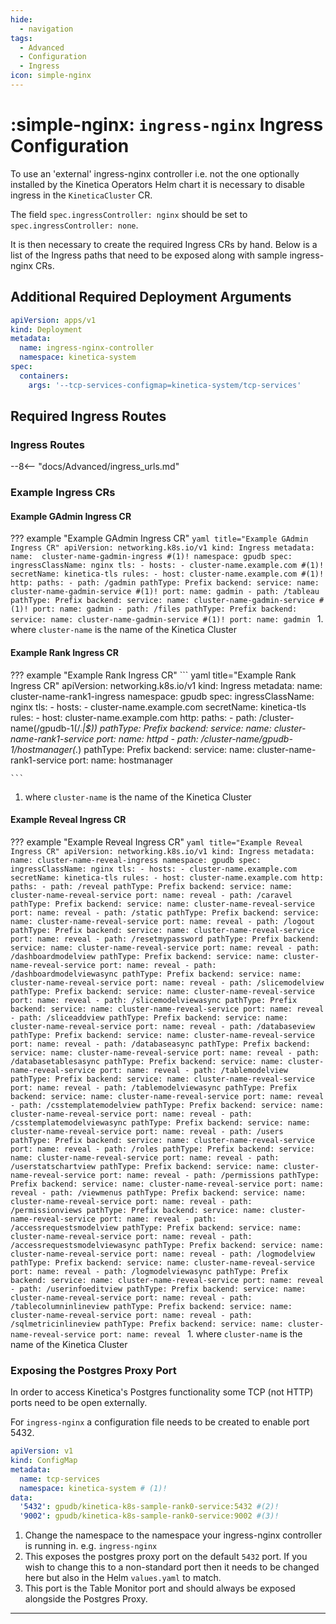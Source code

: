 ```yaml
---
hide:
  - navigation
tags:
  - Advanced  
  - Configuration
  - Ingress
icon: simple-nginx
---
```

# :simple-nginx: `ingress-nginx` Ingress Configuration

To use an 'external' ingress-nginx controller 
i.e. not the one optionally installed 
by the Kinetica Operators Helm chart it is necessary to 
disable ingress in the `KineticaCluster` CR.

The field `spec.ingressController: nginx` should be set to `spec.ingressController: none`.

It is then necessary to create the required Ingress CRs by hand. Below is a list
of the Ingress paths that need to be exposed along with sample ingress-nginx CRs.

## Additional Required Deployment Arguments

```  yaml title="ingress-nginx-deployment.yaml" hl_lines="8"
apiVersion: apps/v1
kind: Deployment
metadata:
  name: ingress-nginx-controller
  namespace: kinetica-system
spec:
  containers:
    args: '--tcp-services-configmap=kinetica-system/tcp-services'
```

## Required Ingress Routes

### Ingress Routes

--8<-- "docs/Advanced/ingress_urls.md"

### Example Ingress CRs

#### Example GAdmin Ingress CR

??? example "Example GAdmin Ingress CR"
    ```yaml title="Example GAdmin Ingress CR"
    apiVersion: networking.k8s.io/v1
    kind: Ingress
    metadata:
      name:  cluster-name-gadmin-ingress #(1)!
      namespace: gpudb
    spec:
      ingressClassName: nginx
      tls:
        - hosts:
            - cluster-name.example.com #(1)!
          secretName: kinetica-tls
      rules:
        - host: cluster-name.example.com #(1)!
          http:
            paths:
              - path: /gadmin
                pathType: Prefix
                backend:
                  service:
                    name: cluster-name-gadmin-service #(1)!
                    port:
                      name: gadmin
              - path: /tableau
                pathType: Prefix
                backend:
                  service:
                    name: cluster-name-gadmin-service #(1)!
                    port:
                      name: gadmin
              - path: /files
                pathType: Prefix
                backend:
                  service:
                    name: cluster-name-gadmin-service #(1)!
                    port:
                      name: gadmin
    ```
     1. where `cluster-name` is the name of the Kinetica Cluster

#### Example Rank Ingress CR

??? example "Example Rank Ingress CR"
    ``` yaml title="Example Rank Ingress CR"
    apiVersion: networking.k8s.io/v1
    kind: Ingress
    metadata:
      name: cluster-name-rank1-ingress
      namespace: gpudb
    spec:
      ingressClassName: nginx
      tls:
        - hosts:
            - cluster-name.example.com
          secretName: kinetica-tls
      rules:
        - host: cluster-name.example.com
          http:
            paths:
              - path: /cluster-name(/gpudb-1(/.*|$))
                pathType: Prefix
                backend:
                  service:
                    name: cluster-name-rank1-service
                    port:
                      name: httpd
              - path: /cluster-name/gpudb-1/hostmanager(.*)
                pathType: Prefix
                backend:
                  service:
                    name: cluster-name-rank1-service
                    port:
                      name: hostmanager
    
    ```
   1. where `cluster-name` is the name of the Kinetica Cluster
    
#### Example Reveal Ingress CR
??? example "Example Reveal Ingress CR"
    ```yaml title="Example Reveal Ingress CR"
        apiVersion: networking.k8s.io/v1
        kind: Ingress
        metadata:
          name: cluster-name-reveal-ingress
          namespace: gpudb
        spec:
          ingressClassName: nginx
          tls:
            - hosts:
                - cluster-name.example.com
              secretName: kinetica-tls
          rules:
            - host: cluster-name.example.com
              http:
                paths:
                  - path: /reveal
                    pathType: Prefix
                    backend:
                      service:
                        name: cluster-name-reveal-service
                        port:
                          name: reveal
                  - path: /caravel
                    pathType: Prefix
                    backend:
                      service:
                        name: cluster-name-reveal-service
                        port:
                          name: reveal
                  - path: /static
                    pathType: Prefix
                    backend:
                      service:
                        name: cluster-name-reveal-service
                        port:
                          name: reveal
                  - path: /logout
                    pathType: Prefix
                    backend:
                      service:
                        name: cluster-name-reveal-service
                        port:
                          name: reveal
                  - path: /resetmypassword
                    pathType: Prefix
                    backend:
                      service:
                        name: cluster-name-reveal-service
                        port:
                          name: reveal
                  - path: /dashboardmodelview
                    pathType: Prefix
                    backend:
                      service:
                        name: cluster-name-reveal-service
                        port:
                          name: reveal
                  - path: /dashboardmodelviewasync
                    pathType: Prefix
                    backend:
                      service:
                        name: cluster-name-reveal-service
                        port:
                          name: reveal
                  - path: /slicemodelview
                    pathType: Prefix
                    backend:
                      service:
                        name: cluster-name-reveal-service
                        port:
                          name: reveal
                  - path: /slicemodelviewasync
                    pathType: Prefix
                    backend:
                      service:
                        name: cluster-name-reveal-service
                        port:
                          name: reveal
                  - path: /sliceaddview
                    pathType: Prefix
                    backend:
                      service:
                        name: cluster-name-reveal-service
                        port:
                          name: reveal
                  - path: /databaseview
                    pathType: Prefix
                    backend:
                      service:
                        name: cluster-name-reveal-service
                        port:
                          name: reveal
                  - path: /databaseasync
                    pathType: Prefix
                    backend:
                      service:
                        name: cluster-name-reveal-service
                        port:
                          name: reveal
                  - path: /databasetablesasync
                    pathType: Prefix
                    backend:
                      service:
                        name: cluster-name-reveal-service
                        port:
                          name: reveal
                  - path: /tablemodelview
                    pathType: Prefix
                    backend:
                      service:
                        name: cluster-name-reveal-service
                        port:
                          name: reveal
                  - path: /tablemodelviewasync
                    pathType: Prefix
                    backend:
                      service:
                        name: cluster-name-reveal-service
                        port:
                          name: reveal
                  - path: /csstemplatemodelview
                    pathType: Prefix
                    backend:
                      service:
                        name: cluster-name-reveal-service
                        port:
                          name: reveal
                  - path: /csstemplatemodelviewasync
                    pathType: Prefix
                    backend:
                      service:
                        name: cluster-name-reveal-service
                        port:
                          name: reveal
                  - path: /users
                    pathType: Prefix
                    backend:
                      service:
                        name: cluster-name-reveal-service
                        port:
                          name: reveal
                  - path: /roles
                    pathType: Prefix
                    backend:
                      service:
                        name: cluster-name-reveal-service
                        port:
                          name: reveal
                  - path: /userstatschartview
                    pathType: Prefix
                    backend:
                      service:
                        name: cluster-name-reveal-service
                        port:
                          name: reveal
                  - path: /permissions
                    pathType: Prefix
                    backend:
                      service:
                        name: cluster-name-reveal-service
                        port:
                          name: reveal
                  - path: /viewmenus
                    pathType: Prefix
                    backend:
                      service:
                        name: cluster-name-reveal-service
                        port:
                          name: reveal
                  - path: /permissionviews
                    pathType: Prefix
                    backend:
                      service:
                        name: cluster-name-reveal-service
                        port:
                          name: reveal
                  - path: /accessrequestsmodelview
                    pathType: Prefix
                    backend:
                      service:
                        name: cluster-name-reveal-service
                        port:
                          name: reveal
                  - path: /accessrequestsmodelviewasync
                    pathType: Prefix
                    backend:
                      service:
                        name: cluster-name-reveal-service
                        port:
                          name: reveal
                  - path: /logmodelview
                    pathType: Prefix
                    backend:
                      service:
                        name: cluster-name-reveal-service
                        port:
                          name: reveal
                  - path: /logmodelviewasync
                    pathType: Prefix
                    backend:
                      service:
                        name: cluster-name-reveal-service
                        port:
                          name: reveal
                  - path: /userinfoeditview
                    pathType: Prefix
                    backend:
                      service:
                        name: cluster-name-reveal-service
                        port:
                          name: reveal
                  - path: /tablecolumninlineview
                    pathType: Prefix
                    backend:
                      service:
                        name: cluster-name-reveal-service
                        port:
                          name: reveal
                  - path: /sqlmetricinlineview
                    pathType: Prefix
                    backend:
                      service:
                        name: cluster-name-reveal-service
                        port:
                          name: reveal
    ```
    1. where `cluster-name` is the name of the Kinetica Cluster

### Exposing the Postgres Proxy Port

In order to access Kinetica's Postgres functionality some TCP (not HTTP) ports need to be open externally.

For `ingress-nginx` a configuration file needs to be created to enable port 5432.

```  yaml title="tcp-services.yaml"
apiVersion: v1
kind: ConfigMap
metadata:
  name: tcp-services
  namespace: kinetica-system # (1)!
data:
  '5432': gpudb/kinetica-k8s-sample-rank0-service:5432 #(2)!
  '9002': gpudb/kinetica-k8s-sample-rank0-service:9002 #(3)!
```
1. Change the namespace to the namespace your ingress-nginx controller is running in. e.g. `ingress-nginx` <br/>
2. This exposes the postgres proxy port on the default `5432` port. If you wish to change this to a non-standard port then it needs to be changed here but also in the Helm `values.yaml` to match.<br/>
3. This port is the Table Monitor port and should always be exposed alongside the Postgres Proxy.
---
